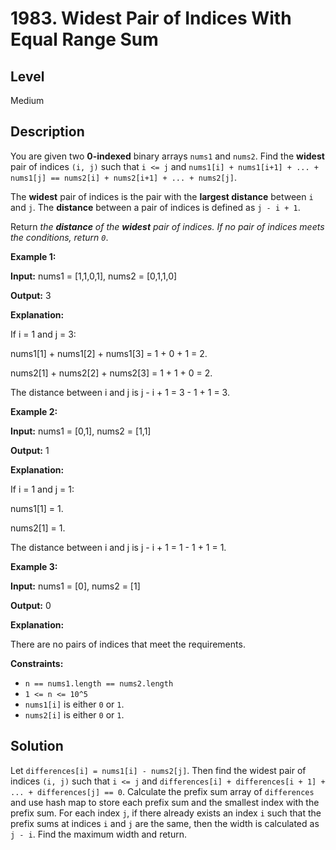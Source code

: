 # 1983. Widest Pair of Indices With Equal Range Sum
## Level
Medium

## Description
You are given two **0-indexed** binary arrays `nums1` and `nums2`. Find the **widest** pair of indices `(i, j)` such that `i <= j` and `nums1[i] + nums1[i+1] + ... + nums1[j] == nums2[i] + nums2[i+1] + ... + nums2[j]`.

The **widest** pair of indices is the pair with the **largest distance** between `i` and `j`. The **distance** between a pair of indices is defined as `j - i + 1`.

Return *the **distance** of the **widest** pair of indices. If no pair of indices meets the conditions, return `0`*.

**Example 1:**

**Input:** nums1 = [1,1,0,1], nums2 = [0,1,1,0]

**Output:** 3

**Explanation:**

If i = 1 and j = 3:

nums1[1] + nums1[2] + nums1[3] = 1 + 0 + 1 = 2.

nums2[1] + nums2[2] + nums2[3] = 1 + 1 + 0 = 2.

The distance between i and j is j - i + 1 = 3 - 1 + 1 = 3.

**Example 2:**

**Input:** nums1 = [0,1], nums2 = [1,1]

**Output:** 1

**Explanation:**

If i = 1 and j = 1:

nums1[1] = 1.

nums2[1] = 1.

The distance between i and j is j - i + 1 = 1 - 1 + 1 = 1.

**Example 3:**

**Input:** nums1 = [0], nums2 = [1]

**Output:** 0

**Explanation:**

There are no pairs of indices that meet the requirements.

**Constraints:**

* `n == nums1.length == nums2.length`
* `1 <= n <= 10^5`
* `nums1[i]` is either `0` or `1`.
* `nums2[i]` is either `0` or `1`.

## Solution
Let `differences[i] = nums1[i] - nums2[j]`. Then find the widest pair of indices `(i, j)` such that `i <= j` and `differences[i] + differences[i + 1] + ... + differences[j] == 0`. Calculate the prefix sum array of `differences` and use hash map to store each prefix sum and the smallest index with the prefix sum. For each index `j`, if there already exists an index `i` such that the prefix sums at indices `i` and `j` are the same, then the width is calculated as `j - i`. Find the maximum width and return.
